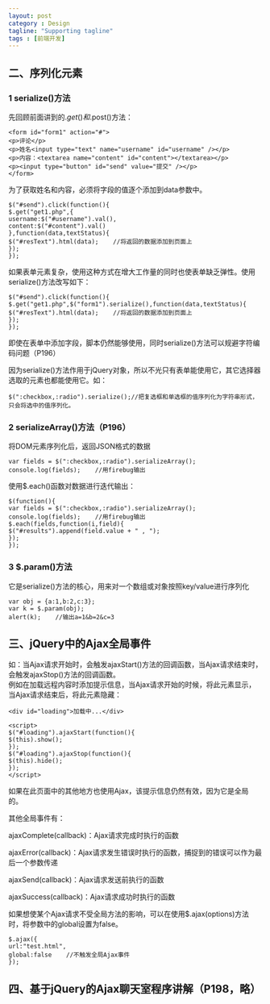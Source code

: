 ```yaml
---
layout: post
category : Design
tagline: "Supporting tagline"
tags : [前端开发]
---
```


## 二、序列化元素

### 1 serialize()方法

先回顾前面讲到的$.get()和$.post()方法：

	<form id="form1" action="#">
	<p>评论</p>
	<p>姓名<input type="text" name="username" id="username" /></p>
	<p>内容：<textarea name="content" id="content"></textarea></p>
	<p><input type="button" id="send" value="提交" /></p>
	</form>

为了获取姓名和内容，必须将字段的值逐个添加到data参数中。

	$("#send").click(function(){
	$.get("get1.php",{
	username:$("#username").val(),
	content:$("#content").val()
	},function(data,textStatus){
	$("#resText").html(data);    //将返回的数据添加到页面上
	});
	});

如果表单元素复杂，使用这种方式在增大工作量的同时也使表单缺乏弹性。使用serialize()方法改写如下：

	$("#send").click(function(){
	$.get("get1.php",$("form1").serialize(),function(data,textStatus){
	$("#resText").html(data);    //将返回的数据添加到页面上
	});
	});

即使在表单中添加字段，脚本仍然能够使用，同时serialize()方法可以规避字符编码问题（P196）

因为serialize()方法作用于jQuery对象，所以不光只有表单能使用它，其它选择器选取的元素也都能使用它。如：

	$(":checkbox,:radio").serialize();//把复选框和单选框的值序列化为字符串形式，只会将选中的值序列化。

### 2 serializeArray()方法（P196）

将DOM元素序列化后，返回JSON格式的数据

	var fields = $(":checkbox,:radio").serializeArray();
	console.log(fields);    //用firebug输出

使用$.each()函数对数据进行迭代输出：

	$(function(){
	var fields = $(":checkbox,:radio").serializeArray();
	console.log(fields);    //用firebug输出
	$.each(fields,function(i,field){
	$("#results").append(field.value + " , ");
	});
	});

### 3 $.param()方法

它是serialize()方法的核心，用来对一个数组或对象按照key/value进行序列化

	var obj = {a:1,b:2,c:3};
	var k = $.param(obj);
	alert(k);    //输出a=1&b=2&c=3

## 三、jQuery中的Ajax全局事件

如：当Ajax请求开始时，会触发ajaxStart()方法的回调函数，当Ajax请求结束时，会触发ajaxStop()方法的回调函数。  
例如在加载远程内容时添加提示信息，当Ajax请求开始的时候，将此元素显示，当Ajax请求结束后，将此元素隐藏：

	<div id="loading">加载中...</div>

	<script>
	$("#loading").ajaxStart(function(){
	$(this).show();
	});
	$("#loading").ajaxStop(function(){
	$(this).hide();
	});
	</script>

如果在此页面中的其他地方也使用Ajax，该提示信息仍然有效，因为它是全局的。

其他全局事件有：

ajaxComplete(callback)：Ajax请求完成时执行的函数

ajaxError(callback)：Ajax请求发生错误时执行的函数，捕捉到的错误可以作为最后一个参数传递

ajaxSend(callback)：Ajax请求发送前执行的函数

ajaxSuccess(callback)：Ajax请求成功时执行的函数

如果想使某个Ajax请求不受全局方法的影响，可以在使用$.ajax(options)方法时，将参数中的global设置为false。

	$.ajax({
	url:"test.html",
	global:false    //不触发全局Ajax事件
	});

## 四、基于jQuery的Ajax聊天室程序讲解（P198，略）